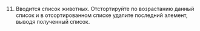 11. Вводится список животных. Отстортируйте по возрастанию данный список и в отсортированном списке удалите последний элемент, выводя полученный список.
